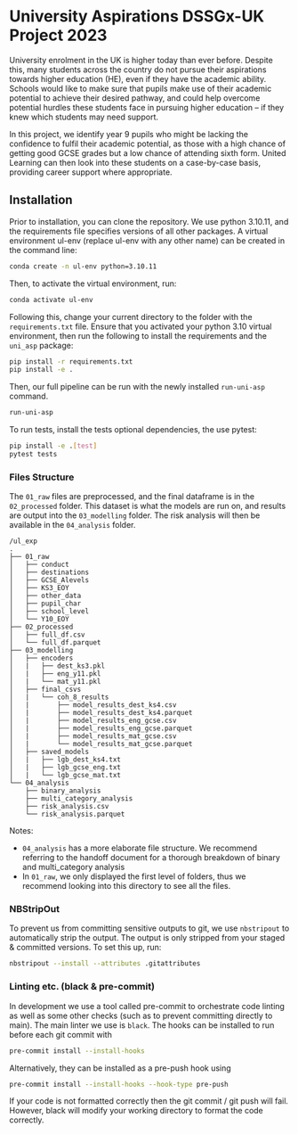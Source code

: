 # University Aspirations DSSGx-UK Project 2023

University enrolment in the UK is higher today than ever before. Despite this, many students across the country do not pursue their aspirations towards higher education (HE), even if they have the academic ability. Schools would like to make sure that pupils make use of their academic potential to achieve their desired pathway, and could help overcome potential hurdles these students face in pursuing higher education – if they knew which students may need support.

In this project, we identify year 9 pupils who might be lacking the confidence to fulfil their academic potential, as those with a high chance of getting good GCSE grades but a low chance of attending sixth form. United Learning can then look into these students on a case-by-case basis, providing career support where appropriate.

## Installation
Prior to installation, you can clone the repository. We use python 3.10.11, and the requirements file specifies versions of all other packages. A virtual environment ul-env (replace ul-env with any other name) can be created in the command line:
```bash
conda create -n ul-env python=3.10.11
```
Then, to activate the virtual environment, run:
```bash
conda activate ul-env
```

Following this, change your current directory to the folder with the `requirements.txt` file. Ensure that you activated your python 3.10 virtual environment, then run the following to install the requirements and the `uni_asp` package:
```bash
pip install -r requirements.txt
pip install -e .
```

Then, our full pipeline can be run with the newly installed `run-uni-asp` command.
```bash
run-uni-asp
```

To run tests, install the tests optional dependencies, the use pytest:
```bash
pip install -e .[test]
pytest tests
```

### Files Structure

The `01_raw` files are preprocessed, and the final dataframe is in the `02_processed` folder. This dataset is what the models are run on, and results are output into the `03_modelling` folder. The risk analysis will then be available in the `04_analysis` folder.

```
/ul_exp
.
├── 01_raw
│   ├── conduct
│   ├── destinations
│   ├── GCSE_Alevels
│   ├── KS3_EOY
│   ├── other_data
│   ├── pupil_char
│   ├── school_level
│   └── Y10_EOY
├── 02_processed
│   ├── full_df.csv
│   └── full_df.parquet
├── 03_modelling
│   ├── encoders
│   |   ├── dest_ks3.pkl
│   |   ├── eng_y11.pkl
│   |   └── mat_y11.pkl
│   ├── final_csvs
│   |   └── coh_8_results
│   |       ├── model_results_dest_ks4.csv
│   |       ├── model_results_dest_ks4.parquet
│   |       ├── model_results_eng_gcse.csv
│   |       ├── model_results_eng_gcse.parquet
│   |       ├── model_results_mat_gcse.csv
│   |       └── model_results_mat_gcse.parquet
│   ├── saved_models
│   |   ├── lgb_dest_ks4.txt
│   |   ├── lgb_gcse_eng.txt
│   |   └── lgb_gcse_mat.txt
└── 04_analysis
    ├── binary_analysis
    ├── multi_category_analysis
    ├── risk_analysis.csv
    └── risk_analysis.parquet
```

Notes: 
- `04_analysis` has a more elaborate file structure. We recommend referring to the handoff document for a thorough breakdown of binary and multi_category analysis
- In `01_raw`, we only displayed the first level of folders, thus we recommend looking into this directory to see all the files.

### NBStripOut
To prevent us from committing sensitive outputs to git, we use `nbstripout` to automatically strip the output. The output is only stripped from your staged & committed versions. To set this up, run:
```bash
nbstripout --install --attributes .gitattributes
```

### Linting etc. (black & pre-commit)
In development we use a tool called pre-commit to orchestrate code linting as well as some other checks (such as to prevent committing directly to main). The main linter we use is `black`.
The hooks can be installed to run before each git commit with
```bash
pre-commit install --install-hooks
```
Alternatively, they can be installed as a pre-push hook using
```bash
pre-commit install --install-hooks --hook-type pre-push
```

If your code is not formatted correctly then the git commit / git push will fail. However, black will modify your working directory to format the code correctly.
